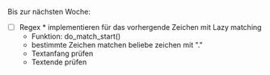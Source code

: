 Bis zur nächsten Woche:
- [ ] Regex \* implementieren für das vorhergende Zeichen mit Lazy matching
	-  Funktion: do_match_start()
	- bestimmte Zeichen matchen beliebe zeichen mit "."
	- Textanfang prüfen
	- Textende prüfen